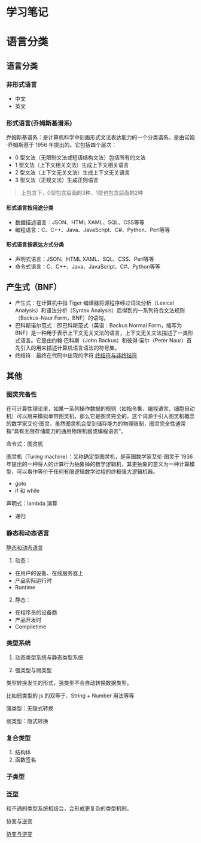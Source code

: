 # 学习笔记

# 语言分类

## 语言分类

### 非形式语言

- 中文
- 英文

### 形式语言(乔姆斯基谱系)

乔姆斯基谱系：是计算机科学中刻画形式文法表达能力的一个分类谱系，是由诺姆·乔姆斯基于 1956 年提出的。它包括四个层次：

- 0 型文法（无限制文法或短语结构文法）包括所有的文法
- 1 型文法（上下文相关文法）生成上下文相关语言
- 2 型文法（上下文无关文法）生成上下文无关语言
- 3 型文法（正规文法）生成正则语言

> 上包含下，0型包含后面的3种，1型也包含后面的2种

#### 形式语言按用途分类

- 数据描述语言：JSON、HTML XAML、SQL、CSS等等
- 编程语言：C、C++、Java、JavaScript、C#、Python、Perl等等

#### 形式语言按表达方式分类
- 声明式语言：JSON、HTML XAML、SQL、CSS、Perl等等
- 命令式语言：C、C++、Java、JavaScript、C#、Python等等


## 产生式（BNF）

- 产生式：在计算机中指 Tiger 编译器将源程序经过词法分析（Lexical Analysis）和语法分析（Syntax Analysis）后得到的一系列符合文法规则（Backus-Naur Form，BNF）的语句。
- 巴科斯诺尔范式：即巴科斯范式（英语：Backus Normal Form，缩写为 BNF）是一种用于表示上下文无关文法的语言，上下文无关文法描述了一类形式语言。它是由约翰·巴科斯（John Backus）和彼得·诺尔（Peter Naur）首先引入的用来描述计算机语言语法的符号集。
- 终结符：最终在代码中出现的字符 [终结符与非终结符](https://zh.wikipedia.org/wiki/)

## 其他

### 图灵完备性

在可计算性理论里，如果一系列操作数据的规则（如指令集、编程语言、细胞自动机）可以用来模拟单带图灵机，那么它是图灵完全的。这个词源于引入图灵机概念的数学家艾伦·图灵。虽然图灵机会受到储存能力的物理限制，图灵完全性通常指“具有无限存储能力的通用物理机器或编程语言”。

命令式：图灵机

图灵机（Turing machine）：又称确定型图灵机，是英国数学家艾伦·图灵于 1936 年提出的一种将人的计算行为抽象掉的数学逻辑机，其更抽象的意义为一种计算模型，可以看作等价于任何有限逻辑数学过程的终极强大逻辑机器。

- goto
- if 和 while

声明式：lambda 演算
- 递归


### 静态和动态语言

[静态和动态语言](https://www.cnblogs.com/raind/p/8551791.html)

1. 动态：
  - 在用户的设备、在线服务器上
  - 产品实际运行时
  - Runtime
2. 静态：
  - 在程序员的设备商
  - 产品开发时
  - Compiletime

### 类型系统

1. 动态类型系统与静态类型系统

2. 强类型与弱类型

类型转换发生的形式，强类型不会自动转换数据类型。

比如弱类型的 js 的双等于、String + Number 用法等等

强类型：无隐式转换

弱类型：隐式转换

### 复合类型

1. 结构体
2. 函数签名

### 子类型

### 泛型

和不通的类型系统相结合，会形成更复杂的类型机制。

协变与逆变

[协变与逆变](https://jkchao.github.io/typescript-book-chinese/tips/covarianceAndContravariance.html)

